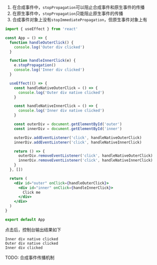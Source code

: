 1. 在合成事件中，`stopPropagation`可以阻止合成事件和原生事件的传播
2. 在原生事件中，`stopPropagation`只能阻止原生事件的传播
3. 合成事件对象上没有`stopImmediatePropagation`，但原生事件对象上有



```jsx
import { useEffect } from 'react'

const App = () => {
  function handleOuterClick() {
    console.log('Outer div clicked')
  }

  function handleInnerClick(e) {
    e.stopPropagation()
    console.log('Inner div clicked')
  }

  useEffect(() => {
    const handleNativeOuterClick = () => {
      console.log('Outer div native clicked')
    }

    const handleNativeInnerClick = () => {
      console.log('Inner div native clicked')
    }

    const outerDiv = document.getElementById('outer')
    const innerDiv = document.getElementById('inner')

    outerDiv.addEventListener('click', handleNativeOuterClick)
    innerDiv.addEventListener('click', handleNativeInnerClick)

    return () => {
      outerDiv.removeEventListener('click', handleNativeOuterClick)
      innerDiv.removeEventListener('click', handleNativeInnerClick)
    }
  }, [])

  return (
    <div id="outer" onClick={handleOuterClick}>
      <div id="inner" onClick={handleInnerClick}>
        Click me
      </div>
    </div>
  )
}

export default App
```

点击后，控制台输出结果如下

```shell
Inner div native clicked
Outer div native clicked
Inner div clicked
```



TODO: 合成事件传播机制

